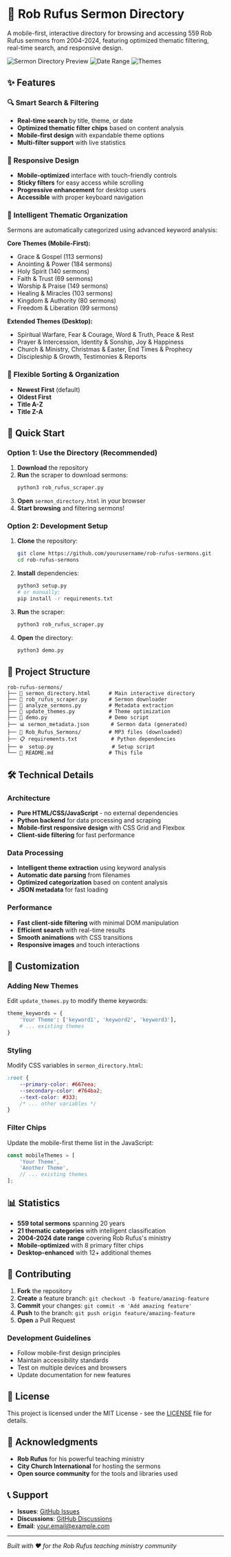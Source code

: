 # 🎵 Rob Rufus Sermon Directory

A mobile-first, interactive directory for browsing and accessing 559 Rob Rufus sermons from 2004-2024, featuring optimized thematic filtering, real-time search, and responsive design.

![Sermon Directory Preview](https://img.shields.io/badge/Sermons-559-blue) ![Date Range](https://img.shields.io/badge/Years-2004--2024-green) ![Themes](https://img.shields.io/badge/Themes-21-orange)

## ✨ Features

### 🔍 **Smart Search & Filtering**
- **Real-time search** by title, theme, or date
- **Optimized thematic filter chips** based on content analysis
- **Mobile-first design** with expandable theme options
- **Multi-filter support** with live statistics

### 📱 **Responsive Design**
- **Mobile-optimized** interface with touch-friendly controls
- **Sticky filters** for easy access while scrolling
- **Progressive enhancement** for desktop users
- **Accessible** with proper keyboard navigation

### 🎯 **Intelligent Thematic Organization**
Sermons are automatically categorized using advanced keyword analysis:

**Core Themes (Mobile-First):**
- Grace & Gospel (113 sermons)
- Anointing & Power (184 sermons)
- Holy Spirit (140 sermons)
- Faith & Trust (69 sermons)
- Worship & Praise (149 sermons)
- Healing & Miracles (103 sermons)
- Kingdom & Authority (80 sermons)
- Freedom & Liberation (99 sermons)

**Extended Themes (Desktop):**
- Spiritual Warfare, Fear & Courage, Word & Truth, Peace & Rest
- Prayer & Intercession, Identity & Sonship, Joy & Happiness
- Church & Ministry, Christmas & Easter, End Times & Prophecy
- Discipleship & Growth, Testimonies & Reports

### 📅 **Flexible Sorting & Organization**
- **Newest First** (default)
- **Oldest First**
- **Title A-Z**
- **Title Z-A**

## 🚀 Quick Start

### Option 1: Use the Directory (Recommended)
1. **Download** the repository
2. **Run** the scraper to download sermons:
   ```bash
   python3 rob_rufus_scraper.py
   ```
3. **Open** `sermon_directory.html` in your browser
4. **Start browsing** and filtering sermons!

### Option 2: Development Setup
1. **Clone** the repository:
   ```bash
   git clone https://github.com/yourusername/rob-rufus-sermons.git
   cd rob-rufus-sermons
   ```

2. **Install** dependencies:
   ```bash
   python3 setup.py
   # or manually:
   pip install -r requirements.txt
   ```

3. **Run** the scraper:
   ```bash
   python3 rob_rufus_scraper.py
   ```

4. **Open** the directory:
   ```bash
   python3 demo.py
   ```

## 📁 Project Structure

```
rob-rufus-sermons/
├── 📄 sermon_directory.html      # Main interactive directory
├── 🐍 rob_rufus_scraper.py       # Sermon downloader
├── 🐍 analyze_sermons.py         # Metadata extraction
├── 🐍 update_themes.py           # Theme optimization
├── 🐍 demo.py                    # Demo script
├── 📊 sermon_metadata.json       # Sermon data (generated)
├── 📁 Rob_Rufus_Sermons/         # MP3 files (downloaded)
├── 📋 requirements.txt           # Python dependencies
├── ⚙️  setup.py                   # Setup script
└── 📖 README.md                  # This file
```

## 🛠️ Technical Details

### **Architecture**
- **Pure HTML/CSS/JavaScript** - no external dependencies
- **Python backend** for data processing and scraping
- **Mobile-first responsive design** with CSS Grid and Flexbox
- **Client-side filtering** for fast performance

### **Data Processing**
- **Intelligent theme extraction** using keyword analysis
- **Automatic date parsing** from filenames
- **Optimized categorization** based on content analysis
- **JSON metadata** for fast loading

### **Performance**
- **Fast client-side filtering** with minimal DOM manipulation
- **Efficient search** with real-time results
- **Smooth animations** with CSS transitions
- **Responsive images** and touch interactions

## 🎨 Customization

### **Adding New Themes**
Edit `update_themes.py` to modify theme keywords:
```python
theme_keywords = {
    'Your Theme': ['keyword1', 'keyword2', 'keyword3'],
    # ... existing themes
}
```

### **Styling**
Modify CSS variables in `sermon_directory.html`:
```css
:root {
    --primary-color: #667eea;
    --secondary-color: #764ba2;
    --text-color: #333;
    /* ... other variables */
}
```

### **Filter Chips**
Update the mobile-first theme list in the JavaScript:
```javascript
const mobileThemes = [
    'Your Theme',
    'Another Theme',
    // ... existing themes
];
```

## 📊 Statistics

- **559 total sermons** spanning 20 years
- **21 thematic categories** with intelligent classification
- **2004-2024 date range** covering Rob Rufus's ministry
- **Mobile-optimized** with 8 primary filter chips
- **Desktop-enhanced** with 12+ additional themes

## 🤝 Contributing

1. **Fork** the repository
2. **Create** a feature branch: `git checkout -b feature/amazing-feature`
3. **Commit** your changes: `git commit -m 'Add amazing feature'`
4. **Push** to the branch: `git push origin feature/amazing-feature`
5. **Open** a Pull Request

### **Development Guidelines**
- Follow mobile-first design principles
- Maintain accessibility standards
- Test on multiple devices and browsers
- Update documentation for new features

## 📄 License

This project is licensed under the MIT License - see the [LICENSE](LICENSE) file for details.

## 🙏 Acknowledgments

- **Rob Rufus** for his powerful teaching ministry
- **City Church International** for hosting the sermons
- **Open source community** for the tools and libraries used

## 📞 Support

- **Issues**: [GitHub Issues](https://github.com/yourusername/rob-rufus-sermons/issues)
- **Discussions**: [GitHub Discussions](https://github.com/yourusername/rob-rufus-sermons/discussions)
- **Email**: your.email@example.com

---

*Built with ❤️ for the Rob Rufus teaching ministry community*
